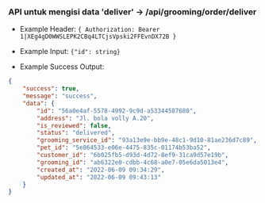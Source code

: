 ### API untuk mengisi data 'deliver' -> /api/grooming/order/deliver

- Example Header: `{ Authorization: Bearer 1|XEg4gD0WWSLEPK2CBq4LTCjsVpski2FFEvnDX72B }`

- Example Input: `{"id": string}`

- Example Success Output:

```json
{
    "success": true,
    "message": "success",
    "data": {
        "id": "56a0e4af-5578-4992-9c9d-a53344587680",
        "address": "Jl. bola volly A.20",
        "is_reviewed": false,
        "status": "delivered",
        "grooming_service_id": "93a13e9e-bb9e-48c1-9d10-81ae236d7c89",
        "pet_id": "5e864533-e06e-4475-835c-01174b53ba52",
        "customer_id": "6b025fb5-d93d-4d72-8ef9-31ca9d57e19b",
        "grooming_id": "ab6322e0-cdbb-4c68-a0e7-05e6da5013e4",
        "created_at": "2022-06-09 09:34:29",
        "updated_at": "2022-06-09 09:43:13"
    }
}
```